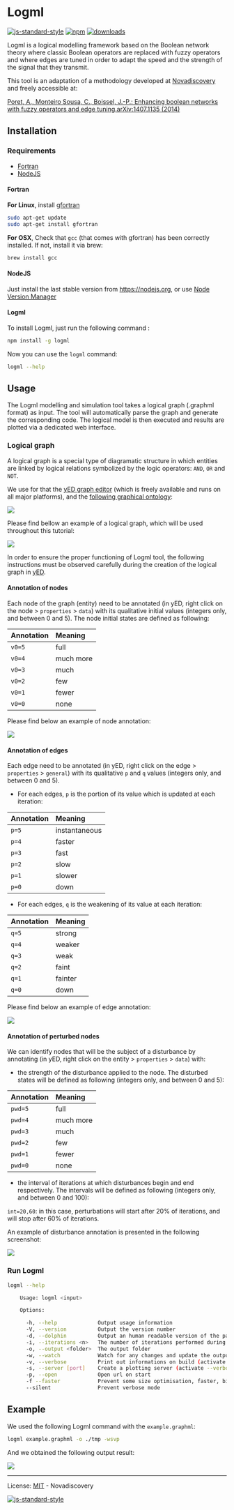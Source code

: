 # Logml
[![js-standard-style](https://img.shields.io/badge/code%20style-standard-brightgreen.svg?style=flat)](https://github.com/feross/standard)
[![npm][npm-image]][npm-url]
[![downloads][downloads-image]][downloads-url]

[npm-image]: https://img.shields.io/npm/v/logml.svg?style=flat
[npm-url]: https://npmjs.org/package/logml
[downloads-image]: https://img.shields.io/npm/dm/logml.svg?style=flat
[downloads-url]: https://npmjs.org/package/logml

Logml is a logical modelling framework based on the Boolean network theory where classic Boolean operators are replaced with fuzzy operators and where edges are  tuned  in  order  to  adapt  the  speed  and  the strength  of  the  signal  that  they transmit.

This tool is an adaptation of a methodology developed at [Novadiscovery](http://www.novadiscovery.com/) and freely accessible at:

[Poret, A., Monteiro Sousa, C., Boissel, J.-P.: Enhancing boolean networks with fuzzy operators and edge tuning.arXiv:1407.1135 (2014)](https://arxiv.org/abs/1407.1135v5)


## Installation

### Requirements

- [Fortran](https://gcc.gnu.org/wiki/GFortranDistros)
- [NodeJS](https://nodejs.org)


#### Fortran

**For Linux**, install [gfortran](https://gcc.gnu.org/wiki/GFortranDistros)

```bash
sudo apt-get update
sudo apt-get install gfortran
```

**For OSX**, Check that `gcc` (that comes with gfortran) has been correctly
installed. If not, install it via brew:

```bash
brew install gcc
```

#### NodeJS

Just install the last stable version from https://nodejs.org, or use [Node Version Manager](https://github.com/creationix/nvm)

#### Logml

To install Logml, just run the following command :

```bash
npm install -g logml
```

Now you can use the `logml` command:

```bash
logml --help
```



## Usage

The Logml modelling and simulation tool takes a logical graph (.graphml format) as input. The tool will automatically parse the graph and generate the corresponding code. The logical model is then executed and results are plotted via a dedicated web interface.

### Logical graph

A logical graph is a special type of diagramatic structure in which entities are linked by logical relations symbolized by the logic operators: `AND`, `OR` and `NOT`.

We use for that the [yED graph editor](https://www.yworks.com/downloads#yEd) (which is freely available and runs on all major platforms), and the [following graphical ontology](test/fixtures/graphml/graphical_ontology.graphml):

![](http://nodys.github.io/logml/images/Graphical_ontology.png)

Please find bellow an example of a logical graph, which will be used throughout this tutorial:

![](http://nodys.github.io/logml/images/example.png)

In order to ensure the proper functioning of Logml tool, the following instructions must be observed carefully during the creation of the logical graph in [yED](https://www.yworks.com/products/yed).

#### Annotation of nodes

Each node of the graph (entity) need to be annotated (in yED, right click on the node > `properties` > `data`) with its qualitative initial values (integers only, and between 0 and 5). The node initial states are defined as following:

| Annotation | Meaning   |
|:-----------|:----------|
| `v0=5`     | full      |
| `v0=4`     | much more |
| `v0=3`     | much      |
| `v0=2`     | few       |
| `v0=1`     | fewer     |
| `v0=0`     | none      |

Please find below an example of node annotation:

![](http://nodys.github.io/logml/images/node-annotation.png)

#### Annotation of edges

Each edge need to be annotated (in yED, right click on the edge > `properties` > `general`) with its qualitative `p` and `q` values (integers only, and between 0 and 5).

+ For each edges, `p` is the portion of its value which is updated at each iteration:

| Annotation | Meaning       |
|:-----------|:--------------|
| `p=5`      | instantaneous |
| `p=4`      | faster        |
| `p=3`      | fast          |
| `p=2`      | slow          |
| `p=1`      | slower        |
| `p=0`      | down          |

+ For each edges, `q` is the weakening of its value at each iteration:

| Annotation | Meaning |
|:-----------|:--------|
| `q=5`      | strong  |
| `q=4`      | weaker  |
| `q=3`      | weak    |
| `q=2`      | faint   |
| `q=1`      | fainter |
| `q=0`      | down    |

Please find below an example of edge annotation:

![](http://nodys.github.io/logml/images/edge-annotation.png)

#### Annotation of perturbed nodes

We can identify nodes that will be the subject of a disturbance by annotating (in yED, right click on the entity > `properties` > `data`) with:

+ the strength of the disturbance applied to the node. The disturbed states will be defined as following (integers only, and between 0 and 5):

| Annotation | Meaning   |
|:-----------|:----------|
| `pwd=5`    | full      |
| `pwd=4`    | much more |
| `pwd=3`    | much      |
| `pwd=2`    | few       |
| `pwd=1`    | fewer     |
| `pwd=0`    | none      |

+ the interval of iterations at which disturbances begin and end respectively. The intervals will be defined as following (integers only, and between 0 and 100):

`int=20,60`: in this case, perturbations will start after 20% of iterations, and will stop after 60% of iterations.

An example of disturbance annotation is presented in the following screenshot:

![](http://nodys.github.io/logml/images/pert-nodes-annotation.png)

### Run Logml

```bash
logml --help

    Usage: logml <input>

    Options:

      -h, --help             Output usage information
      -V, --version          Output the version number
      -d, --dolphin          Output an human readable version of the parsed graph
      -i, --iterations <n>   The number of iterations performed during a run
      -o, --output <folder>  The output folder
      -w, --watch            Watch for any changes and update the output (if input is a file)
      -v, --verbose          Print out informations on build (activate --verbose)
      -s, --server [port]    Create a plotting server (activate --verbose)
      -p, --open             Open url on start
      -f --faster            Prevent some size optimisation, faster, bigger (stronger)
      --silent               Prevent verbose mode
```

## Example

We used the following Logml command with the `example.graphml`:

```bash
logml example.graphml -o ./tmp -wsvp
```

And we obtained the following output result:

![](http://nodys.github.io/logml/images/plot.png)

---

License: [MIT](./LICENSE) - Novadiscovery

[![js-standard-style](https://cdn.rawgit.com/feross/standard/master/badge.svg)](https://github.com/feross/standard)
